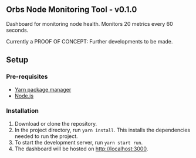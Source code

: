 ## Orbs Node Monitoring Tool - v0.1.0 

Dashboard for monitoring node health. Monitors 20 metrics every 60 seconds.

Currently a PROOF OF CONCEPT: Further developments to be made.

## Setup

### Pre-requisites

- [Yarn package manager](https://yarnpkg.com/en/)
- [Node.js](https://nodejs.org/en/)

### Installation

1. Download or clone the repository.
2. In the project directory, run `yarn install`. This installs the dependencies needed to run the project.
3. To start the development server, run `yarn start run`.
4. The dashboard will be hosted on [http://localhost:3000](http://localhost:3000).

